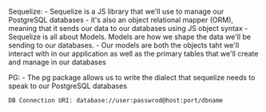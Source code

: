 Sequelize: 
    - Sequelize is a JS library that we'll use to manage our PostgreSQL databases
        - it's also an object relational mapper (ORM), meaning that it sends our data to our databases using JS object syntax
    - Sequelize is all about Models. Models are how we shape the data we'll be sending to our databases.
    - Our models are both the objects taht we'll interact with in our application as well as the primary tables that we'll create and manage in our databases

PG: 
    - The pg package allows us to write the dialect that sequelize needs to speak to our PostgreSQL databases

    DB Connection URI: database://user:passwrod@host:port/dbname

    